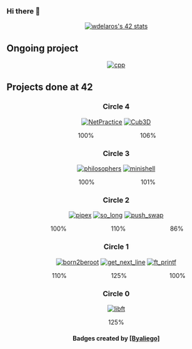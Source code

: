 ### Hi there 👋

<div align=center>
  <a href="https://profile.intra.42.fr/"><img src="https://badge42.vercel.app/api/v2/clkvtzpoi016408mguh0s2kdi/stats?cursusId=21&coalitionId=249" alt="wdelaros's 42 stats" /></a>
</div>

## Ongoing project
<div align=center>
  <a href="https://github.com/wdelaros/CPP"><img alt="cpp" src="https://github.com/wdelaros/42-project-badges/blob/main/badges/cppe.png"></a>
</div>

## Projects done at 42
<div align=center>
  <h3>Circle 4</h3>
  <a href="https://github.com/wdelaros/NetPractice"><img alt="NetPractice" src="https://github.com/wdelaros/42-project-badges/blob/main/badges/netpracticem.png"></a>
  <a href="https://github.com/wdelaros/Cub3D"><img alt="Cub3D" src="https://github.com/wdelaros/42-project-badges/blob/main/badges/cub3de.png"></a>
  <!--<a href="https://github.com/wdelaros/CPP"><img alt="cpp" src="https://github.com/wdelaros/42-project-badges/blob/main/badges/cppe.png"></a>-->
  </br>
  <p>&nbsp;100%&emsp;&emsp;&emsp;&emsp;&emsp;&emsp;&emsp;&nbsp;&nbsp;106%</p>
 <!--<p>&nbsp;100%&emsp;&emsp;&emsp;&emsp;&emsp;&emsp;&emsp;&nbsp;106%&emsp;&emsp;&emsp;&emsp;&emsp;&emsp;&emsp;&nbsp;100%</p>-->
  
  <h3>Circle 3</h3>
  <a href="https://github.com/wdelaros/Philosophers"><img alt="philosophers" src="https://github.com/wdelaros/42-project-badges/blob/main/badges/philosopherse.png"></a>
 <a href="https://github.com/wdelaros/minishell"><img alt="minishell" src="https://github.com/wdelaros/42-project-badges/blob/main/badges/minishelle.png"></a>
  </br>
  <p>&nbsp;100%&emsp;&emsp;&emsp;&emsp;&emsp;&emsp;&emsp;&nbsp;&nbsp;101%</p>
  <!--
  <a href="https://github.com/JaeSeoKim/badge42"><img src="https://badge42.vercel.app/api/v2/clkvtzpoi016408mguh0s2kdi/project/3074975" alt="wdelaros's 42 Philosophers Score" /></a>
   <a href="https://github.com/JaeSeoKim/badge42"><img src="https://badge42.vercel.app/api/v2/clkvtzpoi016408mguh0s2kdi/project/3090856" alt="wdelaros's 42 minishell Score" /></a>-->
  
  <h3>Circle 2</h3>
  <a href="https://github.com/wdelaros/pipex"><img alt="pipex" src="https://github.com/wdelaros/42-project-badges/blob/main/badges/pipexe.png"></a>
  <a href="https://github.com/wdelaros/so_long"><img alt="so_long" src="https://github.com/wdelaros/42-project-badges/blob/main/badges/so_longe.png"></a>
  <a href="https://github.com/wdelaros/push_swap"><img alt="push_swap" src="https://github.com/wdelaros/42-project-badges/blob/main/badges/push_swape.png"></a>
  </br>
  <p>&nbsp;100%&emsp;&emsp;&emsp;&emsp;&emsp;&emsp;&emsp;&nbsp;110%&emsp;&emsp;&emsp;&emsp;&emsp;&emsp;&emsp;&nbsp;86%</p>
  <!--<a href="https://github.com/JaeSeoKim/badge42"><img src="https://badge42.vercel.app/api/v2/clkvtzpoi016408mguh0s2kdi/project/3047628" alt="wdelaros's 42 pipex Score" /></a>
  <a href="https://github.com/JaeSeoKim/badge42"><img src="https://badge42.vercel.app/api/v2/clkvtzpoi016408mguh0s2kdi/project/3054374" alt="wdelaros's 42 so_long Score" /></a>
  <a href="https://github.com/JaeSeoKim/badge42"><img src="https://badge42.vercel.app/api/v2/clkvtzpoi016408mguh0s2kdi/project/2970440" alt="wdelaros's 42 push_swap Score" /></a>-->
  
  <h3>Circle 1</h3>
  <a href="https://github.com/wdelaros/wdelaros"><img alt="born2beroot" src="https://github.com/wdelaros/42-project-badges/blob/main/badges/born2beroote.png"></a>
  <a href="https://github.com/wdelaros/get-next-line"><img alt="get_next_line" src="https://github.com/wdelaros/42-project-badges/blob/main/badges/get_next_linem.png"></a>
  <a href="https://github.com/wdelaros/ft_printf"><img alt="ft_printf" src="https://github.com/wdelaros/42-project-badges/blob/main/badges/ft_printfe.png"></a>
  </br>
  <p>&nbsp;&nbsp;&nbsp;110%&emsp;&emsp;&emsp;&emsp;&emsp;&emsp;&emsp;&nbsp;125%&emsp;&emsp;&emsp;&emsp;&emsp;&emsp;&emsp;100%</p>
 <!-- <a href="https://github.com/JaeSeoKim/badge42"><img src="https://badge42.vercel.app/api/v2/clkvtzpoi016408mguh0s2kdi/project/2876022" alt="wdelaros's 42 Born2beroot Score" /></a>
  <a href="https://github.com/JaeSeoKim/badge42"><img src="https://badge42.vercel.app/api/v2/clkvtzpoi016408mguh0s2kdi/project/2876023" alt="wdelaros's 42 get_next_line Score" /></a>
  <a href="https://github.com/JaeSeoKim/badge42"><img src="https://badge42.vercel.app/api/v2/clkvtzpoi016408mguh0s2kdi/project/2875975" alt="wdelaros's 42 ft_printf Score" /></a> -->
  
  <h3>Circle 0</h3>
    <a href="https://github.com/wdelaros/libft"><img alt="libft" src="https://github.com/wdelaros/42-project-badges/blob/main/badges/libftm.png"></a>
  </br>
    <p>125%</p>
    <!--<a href="https://github.com/JaeSeoKim/badge42"><img src="https://badge42.vercel.app/api/v2/clkvtzpoi016408mguh0s2kdi/project/2840325" alt="wdelaros's 42 Libft Score" /></a>-->
  
  <h4>Badges created by <a href="https://github.com/byaliego/42-project-badges">[Byaliego]</a></h4> 
</div>
